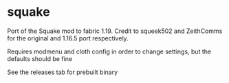 # squake
Port of the Squake mod to fabric 1.19. Credit to squeek502 and ZeithComms for the original and 1.16.5 port respectively.

Requires modmenu and cloth config in order to change settings, but the defaults should be fine

See the releases tab for prebuilt binary
